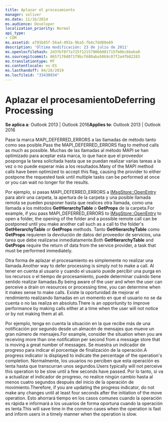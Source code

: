 ```yaml
---
title: Aplazar el procesamiento
manager: soliver
ms.date: 11/16/2014
ms.audience: Developer
localization_priority: Normal
api_type:
- COM
ms.assetid: a791b95f-56ad-493a-9ba5-fb4c7dd80e89
description: 'Última modificación: 23 de julio de 2011'
ms.openlocfilehash: 2d3fbf8f7a725f121579066001715fb0bc6beba0
ms.sourcegitcommit: 8657170d071f9bcf680aba50b9c07f2a4fb82283
ms.translationtype: MT
ms.contentlocale: es-ES
ms.lasthandoff: 04/28/2019
ms.locfileid: "33430934"
---
```

# <a name="deferring-processing"></a><span data-ttu-id="e0d24-103">Aplazar el procesamiento</span><span class="sxs-lookup"><span data-stu-id="e0d24-103">Deferring Processing</span></span>

  
  
<span data-ttu-id="e0d24-104">**Se aplica a**: Outlook 2013 | Outlook 2016</span><span class="sxs-lookup"><span data-stu-id="e0d24-104">**Applies to**: Outlook 2013 | Outlook 2016</span></span> 
  
<span data-ttu-id="e0d24-105">Pase la marca MAPI_DEFERRED_ERRORS a las llamadas de método tanto como sea posible.</span><span class="sxs-lookup"><span data-stu-id="e0d24-105">Pass the MAPI_DEFERRED_ERRORS flag to method calls as much as possible.</span></span> <span data-ttu-id="e0d24-106">Muchas de las llamadas al método MAPI se han optimizado para aceptar esta marca, lo que hace que el proveedor posponga la tarea solicitada hasta que se puedan realizar varias tareas a la vez o no puede esperar más a los resultados.</span><span class="sxs-lookup"><span data-stu-id="e0d24-106">Many of the MAPI method calls have been optimized to accept this flag, causing the provider to either postpone the requested task until multiple tasks can be performed at once or you can wait no longer for the results.</span></span>
  
<span data-ttu-id="e0d24-107">Por ejemplo, si pasas MAPI_DEFERRED_ERRORS a [IMsgStore::OpenEntry](imsgstore-openentry.md) para abrir una carpeta, la apertura de la carpeta y una posible llamada remota se pueden posponer hasta que realices otra llamada, como una llamada a los métodos **GetHierarchyTable** o **GetProps** de la carpeta.</span><span class="sxs-lookup"><span data-stu-id="e0d24-107">For example, if you pass MAPI_DEFERRED_ERRORS to [IMsgStore::OpenEntry](imsgstore-openentry.md) to open a folder, the opening of the folder and a possible remote call can be postponed until you make another call such as a call to the folder's **GetHierarchyTable** or **GetProps** methods.</span></span> <span data-ttu-id="e0d24-108">Tanto **GetHierarchyTable** como **GetProps** requieren la devolución de datos del proveedor de servicios, una tarea que debe realizarse inmediatamente.</span><span class="sxs-lookup"><span data-stu-id="e0d24-108">Both **GetHierarchyTable** and **GetProps** require the return of data from the service provider, a task that must be performed immediately.</span></span> 
  
<span data-ttu-id="e0d24-109">Otra forma de aplazar el procesamiento es simplemente no realizar una llamada.</span><span class="sxs-lookup"><span data-stu-id="e0d24-109">Another way to defer processing is simply not to make a call.</span></span> <span data-ttu-id="e0d24-110">Al tener en cuenta al usuario y cuando el usuario puede percibir una purga en los recursos o el tiempo de procesamiento, puede determinar cuándo tiene sentido realizar llamadas.</span><span class="sxs-lookup"><span data-stu-id="e0d24-110">By being aware of the user and when the user can perceive a drain on resources or processing time, you can determine when it makes sense to make calls.</span></span> <span data-ttu-id="e0d24-111">Existe la oportunidad de mejorar el rendimiento realizando llamadas en un momento en que el usuario no se da cuenta o no las realiza en absoluto.</span><span class="sxs-lookup"><span data-stu-id="e0d24-111">There is an opportunity to improve performance by making calls either at a time when the user will not notice or by not making them at all.</span></span>
  
<span data-ttu-id="e0d24-112">Por ejemplo, tenga en cuenta la situación en la que recibe más de una notificación por segundo desde un almacén de mensajes que mueve un gran número de mensajes.</span><span class="sxs-lookup"><span data-stu-id="e0d24-112">For example, consider the situation when you are receiving more than one notification per second from a message store that is moving a great number of messages.</span></span> <span data-ttu-id="e0d24-113">Se muestra un indicador de progreso para indicar el porcentaje de finalización de la operación.</span><span class="sxs-lookup"><span data-stu-id="e0d24-113">A progress indicator is displayed to indicate the percentage of the operation's completion.</span></span> <span data-ttu-id="e0d24-114">Normalmente, los usuarios no perciben que esta operación es lenta hasta que transcurran unos segundos.</span><span class="sxs-lookup"><span data-stu-id="e0d24-114">Users typically will not perceive this operation to be slow until a few seconds have passed.</span></span> <span data-ttu-id="e0d24-115">Por lo tanto, si va a actualizar el indicador de progreso, no realice ningún cambio hasta al menos cuatro segundos después del inicio de la operación de movimiento.</span><span class="sxs-lookup"><span data-stu-id="e0d24-115">Therefore, if you are updating the progress indicator, do not make any changes until at least four seconds after the initiation of the move operation.</span></span> <span data-ttu-id="e0d24-116">Esto ahorrará tiempo en los casos comunes cuando la operación es rápida e informará a los usuarios de forma oportuna cuando la operación es lenta.</span><span class="sxs-lookup"><span data-stu-id="e0d24-116">This will save time in the common cases when the operation is fast and inform users in a timely manner when the operation is slow.</span></span>
  

